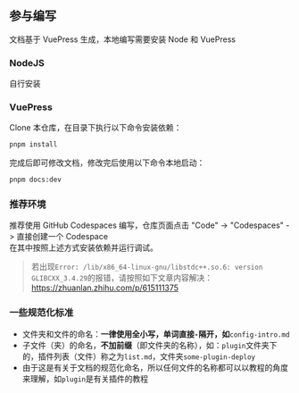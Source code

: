 ## 参与编写

文档基于 VuePress 生成，本地编写需要安装 Node 和 VuePress

### NodeJS

自行安装

### VuePress 

Clone 本仓库，在目录下执行以下命令安装依赖：

```bash
pnpm install
```

完成后即可修改文档，修改完后使用以下命令本地启动：

```bash
pnpm docs:dev
```

### 推荐环境

推荐使用 GitHub Codespaces 编写，仓库页面点击 "Code" -> "Codespaces" -> 直接创建一个 Codespace  
在其中按照上述方式安装依赖并运行调试。

> 若出现`Error: /lib/x86_64-linux-gnu/libstdc++.so.6: version GLIBCXX_3.4.29`的报错，请按照如下文章内容解决：  
> https://zhuanlan.zhihu.com/p/615111375

### 一些规范化标准

- 文件夹和文件的命名：**一律使用全小写，单词直接`-`隔开，如**`config-intro.md`
- 子文件（夹）的命名，**不加前缀**（即文件夹的名称），如：`plugin`文件夹下的，插件列表（文件）称之为`list.md`，文件夹`some-plugin-deploy`
- 由于这是有关于文档的规范化命名，所以任何文件的名称都可以以教程的角度来理解，如`plugin`是有关插件的教程

